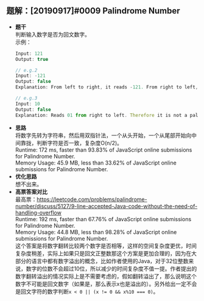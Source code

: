 ## 题解：[20190917]#0009 Palindrome Number
- **题干**   
判断输入数字是否为回文数字。   
示例：   
    ```javascript
    Input: 121
    Output: true

    // e.g.2
    Input: -121
    Output: false
    Explanation: From left to right, it reads -121. From right to left, it becomes 121-. Therefore it is not a palindrome.

    // e.g.3
    Input: 10
    Output: false
    Explanation: Reads 01 from right to left. Therefore it is not a palindrome.
    ```
- **思路**   
将数字先转为字符串，然后用双指针法，一个从头开始，一个从尾部开始向中间靠拢，判断字符是否一致，复杂度O(n/2)。       
Runtime: 172 ms, faster than 93.83% of JavaScript online submissions for Palindrome Number.   
Memory Usage: 45.9 MB, less than 33.62% of JavaScript online submissions for Palindrome Number.     
- **优化思路**   
想不出来。   
- **高票答案对比**   
最高票：https://leetcode.com/problems/palindrome-number/discuss/5127/9-line-accepted-Java-code-without-the-need-of-handling-overflow    
Runtime: 192 ms, faster than 67.76% of JavaScript online submissions for Palindrome Number.   
Memory Usage: 44.8 MB, less than 98.28% of JavaScript online submissions for Palindrome Number.   
这个答案是将数字翻转比较两个数字是否相等，这样的空间复杂度更优，时间复杂度稍差，实际上如果只是回文正整数那这个方案是更加合理的，因为在大部分的语言中都有数字溢出的概念，比如作者使用的Java，对于32位整数来说，数字的位数不会超过10位，所以减少的时间复杂度不值一提。作者提出的数字翻转溢出的情况实际上是不需要考虑的，假如翻转溢出了，那么说明这个数字不可能是回文数字（如果是，那么表示x也是溢出的）。另外给出一定不会是回文字符的数字判断`x < 0 || (x != 0 && x%10 === 0)`。     